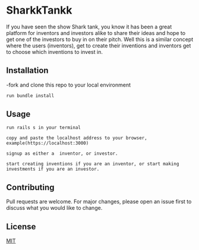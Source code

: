 # SharkkTankk

If you have seen the show Shark tank, you know it has been a great platform for inventors and investors alike to share their ideas and hope to get one of the investors to buy in on their pitch. Well this is a similar concept where the users (inventors), get to create their inventions and inventors get to choose which inventions to invest in.

## Installation

-fork and clone this repo to your local environment



```bash
run bundle install
```

## Usage

```
run rails s in your terminal

copy and paste the localhost address to your browser, example(https://localhost:3000)

signup as either a  inventor, or investor.

start creating inventions if you are an inventor, or start making investments if you are an investor.

```

## Contributing
Pull requests are welcome. For major changes, please open an issue first to discuss what you would like to change.



## License
[MIT](https://choosealicense.com/licenses/mit/)
